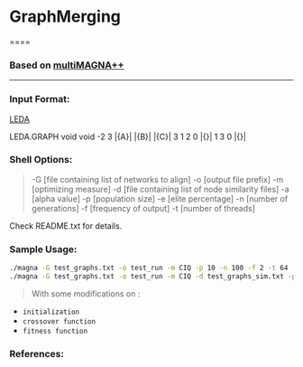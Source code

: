 # GraphMerging
====

### Based on [multiMAGNA++](http://www3.nd.edu/~cone/multiMAGNA++/ "悬停显示")
----

### Input Format: 

[LEDA](http://www.algorithmic-solutions.info/leda_guide/graphs/leda_native_graph_fileformat.html)

LEDA.GRAPH
void
void
-2
3
|{A}|
|{B}|
|{C}|
3
1 2 0 |{}|
1 3 0 |{}|

### Shell Options:

> -G [file containing list of networks to align]
> -o [output file prefix]
> -m [optimizing measure]
> -d [file containing list of node similarity files]
> -a [alpha value]
> -p [population size]
> -e [elite percentage]
> -n [number of generations]
> -f [frequency of output]
> -t [number of threads]

Check README.txt for details.

### Sample Usage:

```sh
./magna -G test_graphs.txt -o test_run -m CIQ -p 10 -n 100 -f 2 -t 64
./magna -G test_graphs.txt -o test_run -m CIQ -d test_graphs_sim.txt -p 10 -n 100 -f 2 -a 0.6
```

> With some modifications on :

* `initialization`
* `crossover function`
* `fitness function`

### References:
[multiMAGNA++]:http://www3.nd.edu/~cone/multiMAGNA++/

